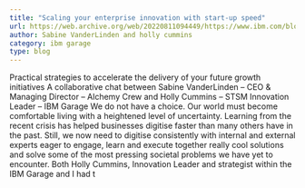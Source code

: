 ```yaml
---
title: "Scaling your enterprise innovation with start-up speed"
url: https://web.archive.org/web/20220811094449/https://www.ibm.com/blogs/think/uk-en/scaling-your-enterprise-innovation-with-start-up-speed/
author: Sabine VanderLinden and holly cummins
category: ibm garage
type: blog
---
```


Practical strategies to accelerate the delivery of your future growth initiatives A collaborative chat between Sabine VanderLinden – CEO & Managing Director – Alchemy Crew and Holly Cummins – STSM Innovation Leader – IBM Garage We do not have a choice. Our world must become comfortable living with a heightened level of uncertainty. Learning from the recent crisis has helped businesses digitise faster than many others have in the past. Still, we now need to digitise consistently with internal and external experts eager to engage, learn and execute together really cool solutions and solve some of the most pressing societal problems we have yet to encounter. Both Holly Cummins, Innovation Leader and strategist within the IBM Garage and I had t
